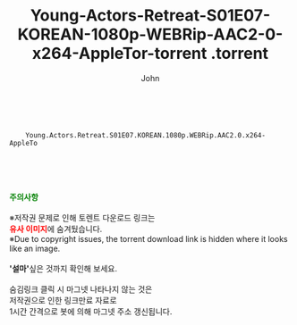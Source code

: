 ﻿---
layout: post
title:  "                   Young-Actors-Retreat-S01E07-KOREAN-1080p-WEBRip-AAC2-0-x264-AppleTor-torrent                .torrent"
author: John
categories: [ TV ]
tags: [  ]
image:  
description: "                   Young-Actors-Retreat-S01E07-KOREAN-1080p-WEBRip-AAC2-0-x264-AppleTor-torrent                 torrent 정보 공유"
toc: true
toc_sticky: true
---

<br>

        Young.Actors.Retreat.S01E07.KOREAN.1080p.WEBRip.AAC2.0.x264-AppleTo  
    
<br><br><br>
<p data-ke-size="size16"><b><span style="color: green;">주의사항</span></b><br /><br />※저작권 문제로 인해 토렌트 다운로드 링크는<br /><b><span style="color: red;">유사 이미지</span></b>에 숨겨뒀습니다.<br />※Due to copyright issues, the torrent download link is hidden where it looks like an image.<br /><br /><b>'설마'</b>싶은 것까지 확인해 보세요.<br /><br />숨김링크 클릭 시 마그넷 나타나지 않는 것은<br />저작권으로 인한 링크만료 자료로<br />1시간 간격으로 봇에 의해 마그넷 주소 갱신됩니다.</p>
